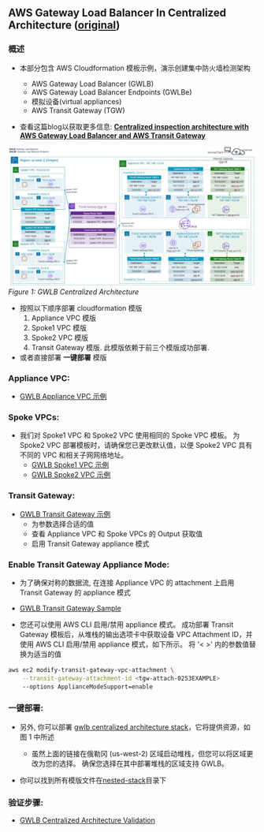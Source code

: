 ## AWS Gateway Load Balancer In Centralized Architecture ([original](https://github.com/aws-samples/aws-gateway-load-balancer-code-samples/tree/main/aws-cloudformation/centralized_architecture))

### 概述

* 本部分包含 AWS Cloudformation 模板示例，演示创建集中防火墙检测架构
  * AWS Gateway Load Balancer (GWLB)
  * AWS Gateway Load Balancer Endpoints (GWLBe)
  * 模拟设备(virtual appliances)
  * AWS Transit Gateway (TGW)

* 查看这篇blog以获取更多信息: **[Centralized inspection architecture with AWS Gateway Load Balancer and AWS Transit Gateway](https://aws.amazon.com/blogs/networking-and-content-delivery/centralized-inspection-architecture-with-aws-gateway-load-balancer-and-aws-transit-gateway/)**

![Figure 1: GWLB Centralized Architecture](images/gwlb_centralized_architecture.jpg)
_Figure 1: GWLB Centralized Architecture_

* 按照以下顺序部署 cloudformation 模版
  1. Appliance VPC 模版
  2. Spoke1 VPC 模版
  3. Spoke2 VPC 模版
  4. Transit Gateway 模版. 此模版依赖于前三个模版成功部署.
* 或者直接部署 **一键部署** 模版

### **Appliance VPC:**
* [GWLB Appliance VPC 示例](CentralizedArchitectureApplianceVpc2Az.yaml)

### **Spoke VPCs:**
* 我们对 Spoke1 VPC 和 Spoke2 VPC 使用相同的 Spoke VPC 模板。 为 Spoke2 VPC 部署模板时，请确保您已更改默认值，以便 Spoke2 VPC 具有不同的 VPC 和相关子网网络地址。
  * [GWLB Spoke1 VPC 示例](CentralizedArchitectureSpokeVpc2Az.yaml)
  * [GWLB Spoke2 VPC 示例](CentralizedArchitectureSpokeVpc2Az.yaml)

### **Transit Gateway:**
* [GWLB Transit Gateway 示例](CentralizedArchitectureTgw.yaml)
  * 为参数选择合适的值
  * 查看 Appliance VPC 和 Spoke VPCs 的 Output 获取值
  * 启用 Transit Gateway appliance 模式

### Enable Transit Gateway Appliance Mode:

* 为了确保对称的数据流, 在连接 Appliance VPC 的 attachment 上启用 Transit Gateway 的 appliance 模式 

* [GWLB Transit Gateway Sample](CentralizedArchitectureTgw.yaml)

* 您还可以使用 AWS CLI 启用/禁用 appliance 模式。 成功部署 Transit Gateway 模板后，从堆栈的输出选项卡中获取设备 VPC Attachment ID，并使用 AWS CLI 启用/禁用 appliance 模式，如下所示。 将 '< >' 内的参数值替换为适当的值

```bash
aws ec2 modify-transit-gateway-vpc-attachment \
    --transit-gateway-attachment-id <tgw-attach-0253EXAMPLE>
    --options ApplianceModeSupport=enable
```

### 一键部署:

* 另外, 你可以部署 [gwlb centralized architecture stack](https://us-west-2.console.aws.amazon.com/cloudformation/home?region=us-west-2#/stacks/create/template?stackName=GwlbCentralizedDemo&templateURL=https://tech-content-us-west-2.s3-us-west-2.amazonaws.com/aws-gwlb-cloudformation-samples/centralized-architecture/nested-stack/CentralizedArchitecturePrimary.yaml)，它将提供资源，如图 1 中所述 
  * 虽然上面的链接在俄勒冈 (us-west-2) 区域启动堆栈，但您可以将区域更改为您的选择。 确保您选择在其中部署堆栈的区域支持 GWLB。

* 你可以找到所有模版文件在[nested-stack](nested-stack)目录下

### 验证步骤:
* [GWLB Centralized Architecture Validation](CentralizedArchitectureValidation.md)




